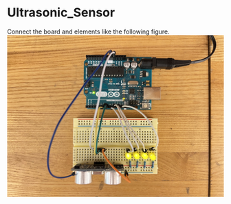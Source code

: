 # Ultrasonic_Sensor

Connect the board and elements like the following figure.
![alt text](Tutorials/Arduino/Ultrasonic_Sensor+4LEDs/ultrasonic_sensor.jpeg)
